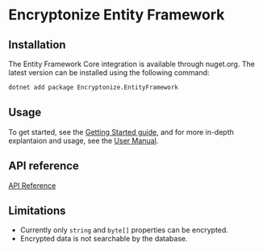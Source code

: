 # Encryptonize Entity Framework

## Installation

The Entity Framework Core integration is available through nuget.org. The latest version can be installed using the following command:

```bash
dotnet add package Encryptonize.EntityFramework
```

## Usage

To get started, see the [Getting Started guide](documentation/getting_started.md), and for more in-depth explantaion and usage, see the [User Manual](documentation/user_manual.md).

## API reference

[API Reference](documentation/api/Encryptonize.EntityFramework.md)

## Limitations

- Currently only `string` and `byte[]` properties can be encrypted.
- Encrypted data is not searchable by the database.
